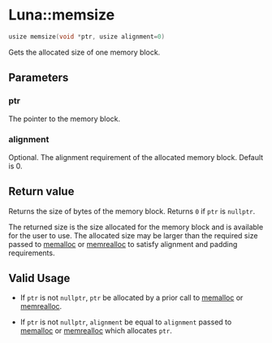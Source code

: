 # Luna::memsize

```c++
usize memsize(void *ptr, usize alignment=0)
```

Gets the allocated size of one memory block. 



## Parameters
### ptr
The pointer to the memory block. 

### alignment
Optional. The alignment requirement of the allocated memory block. Default is 0. 

## Return value
Returns the size of bytes of the memory block. Returns `0` if `ptr` is `nullptr`.


The returned size is the size allocated for the memory block and is available for the user to use. The allocated size may be larger than the required size passed to [memalloc](group___runtime_memory_1ga76969916b035a432b54deb6920d3259c.md) or [memrealloc](group___runtime_memory_1ga60e9e4772655c0a60fbd5e311010b6d5.md) to satisfy alignment and padding requirements. 

## Valid Usage
* If `ptr` is not `nullptr`, `ptr` be allocated by a prior call to [memalloc](group___runtime_memory_1ga76969916b035a432b54deb6920d3259c.md) or [memrealloc](group___runtime_memory_1ga60e9e4772655c0a60fbd5e311010b6d5.md).

* If `ptr` is not `nullptr`, `alignment` be equal to `alignment` passed to [memalloc](group___runtime_memory_1ga76969916b035a432b54deb6920d3259c.md) or [memrealloc](group___runtime_memory_1ga60e9e4772655c0a60fbd5e311010b6d5.md) which allocates `ptr`. 

